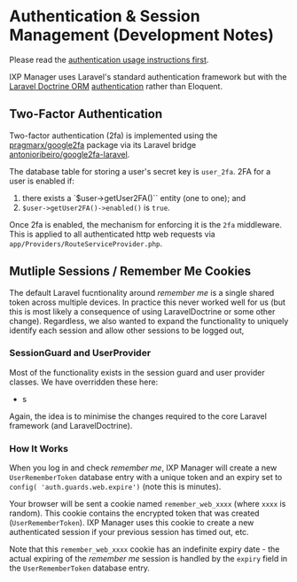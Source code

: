 # Authentication & Session Management (Development Notes)

Please read the [authentication usage instructions first](../usage/authentication.md).

IXP Manager uses Laravel's standard authentication framework but with the [Laravel Doctrine ORM](http://www.laraveldoctrine.org/) [authentication](http://www.laraveldoctrine.org/docs/1.4/orm/auth) rather than Eloquent.


## Two-Factor Authentication

Two-factor authentication (2fa) is implemented using the [pragmarx/google2fa](https://github.com/antonioribeiro/google2fa) package via its Laravel bridge [antonioribeiro/google2fa-laravel](https://github.com/antonioribeiro/google2fa-laravel).

The database table for storing a user's secret key is `user_2fa`. 2FA for a user is enabled if:

1. there exists a `$user->getUser2FA()`` entity (one to one); and
2. `$user->getUser2FA()->enabled()` is `true`.

Once 2fa is enabled, the mechanism for enforcing it is the `2fa` middleware. This is applied to all authenticated http web requests via `app/Providers/RouteServiceProvider.php`.


## Mutliple Sessions / Remember Me Cookies

The default Laravel fucntionality around *remember me* is a single shared token across multiple devices. In practice this never worked well for us (but this is most likely a consequence of using LaravelDoctrine or some other change). Regardless, we also wanted to expand the functionality to uniquely identify each session and allow other sessions to be logged out,

### SessionGuard and UserProvider

Most of the functionality exists in the session guard and user provider classes. We have overridden these here:

* s

Again, the idea is to minimise the changes required to the core Laravel framework (and LaravelDoctrine).

### How It Works

When you log in and check *remember me*, IXP Manager will create a new `UserRememberToken` database entry with a unique token and an expiry set to `config( 'auth.guards.web.expire')` (note this is minutes).

Your browser will be sent a cookie named `remember_web_xxxx` (where `xxxx` is random). This cookie contains the encrypted token that was created (`UserRememberToken`). IXP Manager uses this cookie to create a new authenticated session if your previous session has timed out, etc.

Note that this `remember_web_xxxx` cookie has an indefinite expiry date - the actual expiring of the *remember me* session is handled by the `expiry` field in the `UserRememberToken` database entry.
